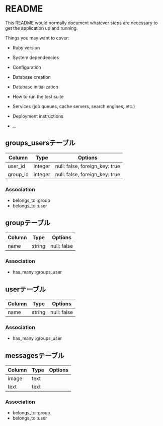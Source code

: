 # README

This README would normally document whatever steps are necessary to get the
application up and running.

Things you may want to cover:

* Ruby version

* System dependencies

* Configuration

* Database creation

* Database initialization

* How to run the test suite

* Services (job queues, cache servers, search engines, etc.)

* Deployment instructions

* ...

## groups_usersテーブル

|Column|Type|Options|
|------|----|-------|
|user_id|integer|null: false, foreign_key: true|
|group_id|integer|null: false, foreign_key: true|

### Association
- belongs_to :group
- belongs_to :user

## groupテーブル
|Column|Type|Options|
|------|----|-------|
|name|string|null: false|

### Association
- has_many :groups_user

## userテーブル
|Column|Type|Options|
|------|----|-------|
|name|string|null: false|

### Association
- has_many :groups_user

## messagesテーブル
|Column|Type|Options|
|------|----|-------|
|image|text||
|text|text||

### Association
- belongs_to :group
- belongs_to :user

